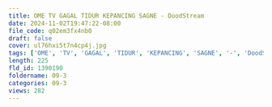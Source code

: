 ```yaml
---
title: OME TV GAGAL TIDUR KEPANCING SAGNE - DoodStream
date: 2024-11-02T19:47:22-08:00
file_code: q02em3fx4nb0
draft: false
cover: ul76hxi5t7n4cp4j.jpg
tags: ['OME', 'TV', 'GAGAL', 'TIDUR', 'KEPANCING', 'SAGNE', '-', 'DoodStream']
length: 225
fld_id: 1390190
foldername: 09-3
categories: 09-3
views: 282
---
```

